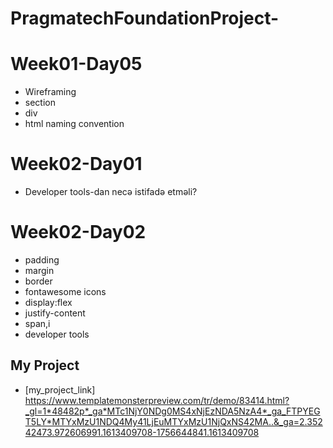 # PragmatechFoundationProject-

# Week01-Day05

- Wireframing
- section
- div
- html naming convention
# Week02-Day01

- Developer tools-dan necə istifadə etməli?
# Week02-Day02

- padding
- margin
- border
- fontawesome icons
- display:flex
- justify-content
- span,i
- developer tools 
## My Project
- [my_project_link] https://www.templatemonsterpreview.com/tr/demo/83414.html?_gl=1*48482p*_ga*MTc1NjY0NDg0MS4xNjEzNDA5NzA4*_ga_FTPYEGT5LY*MTYxMzU1NDQ4My41LjEuMTYxMzU1NjQxNS42MA..&_ga=2.35242473.972606991.1613409708-1756644841.1613409708